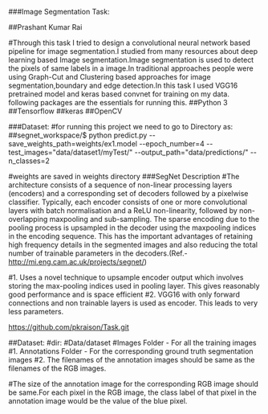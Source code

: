 ###Image Segmentation Task:

##Prashant Kumar Rai

#Through this task I tried to design a convolutional neural network based pipeline for image segmentation.I studied from many resources about deep learning based Image segmentation.Image segmentation is used to detect the pixels of same labels in a image.In traditional approaches people were using Graph-Cut and Clustering based approaches for image segmentation,boundary and edge detection.In this task I used VGG16 pretrained model and keras based convnet for training on my data. following packages are the essentials for running this.
##Python 3
##Tensorflow
##keras
##OpenCV

###Dataset:
#for running this project we need to go to Directory as:
##segnet_workspace/$ python predict.py  --save_weights_path=weights/ex1.model  --epoch_number=4  --test_images="data/dataset1/myTest/"  --output_path="data/predictions/"  --n_classes=2

#weights are saved in weights directory
###SegNet Description
#The architecture consists of a sequence of non-linear processing layers (encoders) and a corresponding set of decoders followed by a pixelwise classifier. Typically, each encoder consists of one or more convolutional layers with batch normalisation and a ReLU non-linearity, followed by non-overlapping maxpooling and sub-sampling. The sparse encoding due to the pooling process is upsampled in the decoder using the maxpooling indices in the encoding sequence. This has the important advantages of retaining high frequency details in the segmented images and also reducing the total number of trainable parameters in the decoders.(Ref.-http://mi.eng.cam.ac.uk/projects/segnet/)

#1. Uses a novel technique to upsample encoder output which involves storing the max-pooling indices used in pooling layer. This gives reasonably good performance and is space efficient
#2. VGG16 with only forward connections and non trainable layers is used as encoder. This leads to very less parameters.

https://github.com/pkraison/Task.git

##Dataset:
#dir:
#Data/dataset
#Images Folder - For all the training images
#1. Annotations Folder - For the corresponding ground truth segmentation images
#2. The filenames of the annotation images should be same as the filenames of the RGB images.

#The size of the annotation image for the corresponding RGB image should be same.For each pixel in the RGB image, the class label of that pixel in the annotation image would be the value of the blue pixel.
